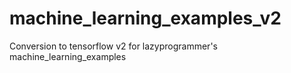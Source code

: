 # machine_learning_examples_v2
Conversion to tensorflow v2 for lazyprogrammer's machine_learning_examples
